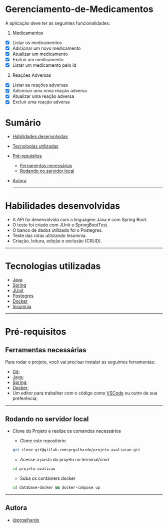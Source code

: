 # Gerenciamento-de-Medicamentos

A aplicação deve ter as seguintes funcionalidades:
1. Medicamentos
  - [x] Listar os medicamentos
  - [x] Adicionar um novo medicamento
  - [x] Atualizar um medicamento
  - [x] Excluir um medicamento
  - [x] Listar um medicamento pelo id

2. Reações Adversas
  - [x] Listar as reações adversas
  - [x] Adicionar uma nova reação adversa
  - [x] Atualizar uma reação adversa
  - [x] Excluir uma reação adversa

  # Sumário

- [Habilidades desenvolvidas](#habilidades-desenvolvidas)
- [Tecnologias utilizadas](#tecnologias-utilizadas)
- [Pré-requisitos](#pré-requisitos)
  - [Ferramentas necessárias](#ferramentas-necessárias)
  - [Rodando no servidor local](#rodando-no-servidor-local)
- [Autora](#autora)

  ---

# Habilidades desenvolvidas

- A API foi desenvolvida com a linguagem Java e com Spring Boot.
- O teste foi criado com JUnit e SpringBootTest.
- O banco de dados utilizado foi o Postegres.
- Teste das rotas utilizando Insomnia.
- Criação, leitura, edição e exclusão (CRUD).

---

# Tecnologias utilizadas

- [Java](https://www.java.com/pt-BR/)
- [Spring](https://start.spring.io/)
- [JUnit](https://junit.org/junit5/)
- [Postegres](https://www.postgresql.org/)
- [Docker](https://www.docker.com/)
- [Insomnia](https://insomnia.rest/)

---

# Pré-requisitos

## Ferramentas necessárias

Para rodar o projeto, você vai precisar instalar as seguintes ferramentas:
 - [Git](https://git-scm.com);
 - [Java](https://www.java.com/pt-BR/);
 - [Spring](https://start.spring.io/);
 - [Docker](https://www.docker.com/);
 - Um editor para trabalhar com o código como [VSCode](https://code.visualstudio.com/) ou outro de sua preferência;

 ---

## Rodando no servidor local

 - Clone do Projeto e realize os comandos necessários

    - Clone este repositório
    ```bash
    git clone git@gitlab.com:prgalhardo/projeto-avaliacao.git
    ```

    - Acesse a pasta do projeto no terminal/cmd
    ```bash
    cd projeto-avalicao
    ```

    - Suba os containers docker
    ```bash
    cd database-docker && docker-compose up
    ```
  
  ---

## Autora

- [@prgalhardo](https://www.github.com/prgalhardo)
